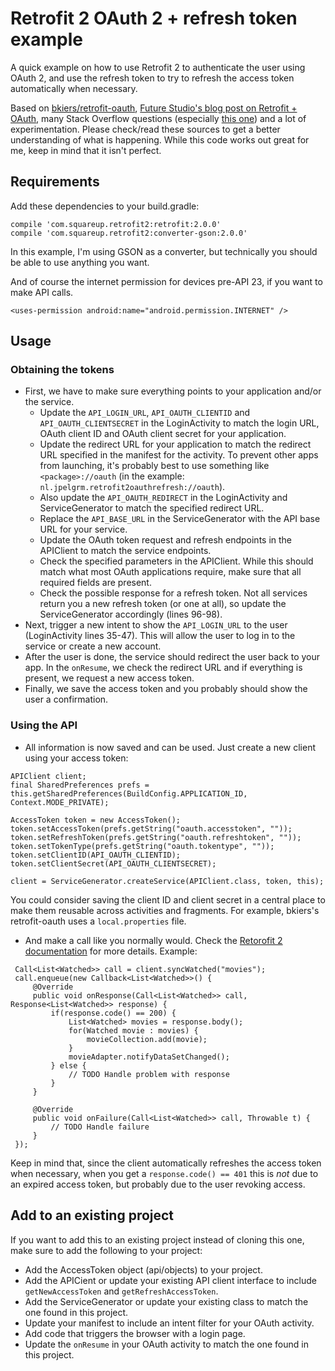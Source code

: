 # Retrofit 2 OAuth 2 + refresh token example

A quick example on how to use Retrofit 2 to authenticate the user using OAuth 2, and use the refresh token to try to refresh the access token automatically when necessary.

Based on [bkiers/retrofit-oauth](https://github.com/bkiers/retrofit-oauth), [Future Studio's blog post on Retrofit + OAuth](https://futurestud.io/blog/oauth-2-on-android-with-retrofit), many Stack Overflow questions (especially [this one](http://stackoverflow.com/a/31624433)) and a lot of experimentation. Please check/read these sources to get a better understanding of what is happening. While this code works out great for me, keep in mind that it isn't perfect.

## Requirements

Add these dependencies to your build.gradle:

```
compile 'com.squareup.retrofit2:retrofit:2.0.0'
compile 'com.squareup.retrofit2:converter-gson:2.0.0'
```

In this example, I'm using GSON as a converter, but technically you should be able to use anything you want.

And of course the internet permission for devices pre-API 23, if you want to make API calls.

    <uses-permission android:name="android.permission.INTERNET" />

## Usage

### Obtaining the tokens

 - First, we have to make sure everything points to your application and/or the service.
   - Update the `API_LOGIN_URL`, `API_OAUTH_CLIENTID` and `API_OAUTH_CLIENTSECRET` in the LoginActivity to match the login URL, OAuth client ID and OAuth client secret for your application.
   - Update the redirect URL for your application to match the redirect URL specified in the manifest for the activity. To prevent other apps from launching, it's probably best to use something like `<package>://oauth` (in the example: `nl.jpelgrm.retrofit2oauthrefresh://oauth`).
   - Also update the `API_OAUTH_REDIRECT` in the LoginActivity and ServiceGenerator to match the specified redirect URL.
   - Replace the `API_BASE_URL` in the ServiceGenerator with the API base URL for your service.
   - Update the OAuth token request and refresh endpoints in the APIClient to match the service endpoints.
   - Check the specified parameters in the APIClient. While this should match what most OAuth applications require, make sure that all required fields are present.
   - Check the possible response for a refresh token. Not all services return you a new refresh token (or one at all), so update the ServiceGenerator accordingly (lines 96-98).
 - Next, trigger a new intent to show the `API_LOGIN_URL` to the user (LoginActivity lines 35-47). This will allow the user to log in to the service or create a new account.
 - After the user is done, the service should redirect the user back to your app. In the `onResume`, we check the redirect URL and if everything is present, we request a new access token.
 - Finally, we save the access token and you probably should show the user a confirmation.

### Using the API

 - All information is now saved and can be used. Just create a new client using your access token:
 ```
 APIClient client;
 final SharedPreferences prefs = this.getSharedPreferences(BuildConfig.APPLICATION_ID, Context.MODE_PRIVATE);

 AccessToken token = new AccessToken();
 token.setAccessToken(prefs.getString("oauth.accesstoken", ""));
 token.setRefreshToken(prefs.getString("oauth.refreshtoken", ""));
 token.setTokenType(prefs.getString("oauth.tokentype", ""));
 token.setClientID(API_OAUTH_CLIENTID);
 token.setClientSecret(API_OAUTH_CLIENTSECRET);

 client = ServiceGenerator.createService(APIClient.class, token, this);
 ```
 You could consider saving the client ID and client secret in a central place to make them reusable across activities and fragments. For example, bkiers's retrofit-oauth uses a `local.properties` file.
 - And make a call like you normally would. Check the [Retorofit 2 documentation](http://square.github.io/retrofit/) for more details. Example:
 ```
  Call<List<Watched>> call = client.syncWatched("movies");
  call.enqueue(new Callback<List<Watched>>() {
      @Override
      public void onResponse(Call<List<Watched>> call, Response<List<Watched>> response) {
          if(response.code() == 200) {
              List<Watched> movies = response.body();
              for(Watched movie : movies) {
                  movieCollection.add(movie);
              }
              movieAdapter.notifyDataSetChanged();
          } else {
              // TODO Handle problem with response
          }
      }

      @Override
      public void onFailure(Call<List<Watched>> call, Throwable t) {
          // TODO Handle failure
      }
  });
 ```
 Keep in mind that, since the client automatically refreshes the access token when necessary, when you get a `response.code() == 401` this is *not* due to an expired access token, but probably due to the user revoking access.

## Add to an existing project

If you want to add this to an existing project instead of cloning this one, make sure to add the following to your project:

 - Add the AccessToken object (api/objects) to your project.
 - Add the APICient or update your existing API client interface to include `getNewAccessToken` and `getRefreshAccessToken`.
 - Add the ServiceGenerator or update your existing class to match the one found in this project.
 - Update your manifest to include an intent filter for your OAuth activity.
 - Add code that triggers the browser with a login page.
 - Update the `onResume` in your OAuth activity to match the one found in this project.
